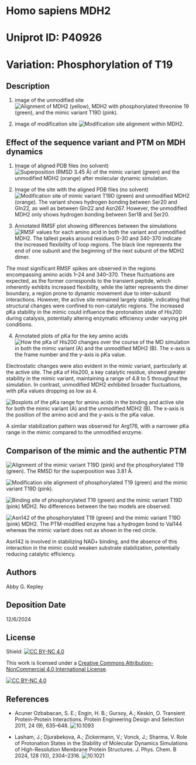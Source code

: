 # Homo sapiens MDH2
# Uniprot ID: P40926
# Variation: Phosphorylation of T19


## Description

1. image of the unmodified site
![Alignment of MDH2 (yellow), MDH2 with phosphorylated threonine 19 (green), and the mimic variant T19D (pink).](images/AF3_align.png)

2. image of modification site
![Modification site alignment within MDH2.](images/modification_site.png)


## Effect of the sequence variant and PTM on MDH dynamics

1. Image of aligned PDB files (no solvent)
![Superposition (RMSD 3.45 Å) of the mimic variant (green) and the unmodified MDH2 (orange) after molecular dynamic simulation.](images/mimicunmodified_align.png)


2. Image of the site with the aligned PDB files (no solvent)
![Modification site of mimic variant T19D (green) and unmodified MDH2 (orange). The variant shows hydrogen bonding between Ser20 and Gln22, as well as between Gln22 and Asn267. However, the unmodified MDH2 only shows hydrogen bonding between Ser18 and Ser20.](images/mimicunmodified_modsite.png)


3. Annotated RMSF plot showing differences between the simulations
![RMSF values for each amino acid in both the variant and unmodified MDH2. The tallest peaks around residues 0-30 and 340-370 indicate the increased flexibility of loop regions. The black line represents the end of one subunit and the beginning of the next subunit of the MDH2 dimer.](images/mimicmodified_RMSFplot.png)

The most significant RMSF spikes are observed in the regions encompassing amino acids 1–24 and 340–370. These fluctuations are expected, as the former corresponds to the transient peptide, which inherently exhibits increased flexibility, while the latter represents the dimer boundary, a region prone to dynamic movement due to inter-subunit interactions. However, the active site remained largely stable, indicating that structural changes were confined to non-catalytic regions. The increased pKa stability in the mimic could influence the protonation state of His200 during catalysis, potentially altering enzymatic efficiency under varying pH conditions.


4. Annotated plots of pKa for the key amino acids
![How the pKa of His200 changes over the course of the MD simulation in both the mimic variant (A) and the unmodified MDH2 (B). The x-axis is the frame number and the y-axis is pKa value.](images/pka_plots_his200.png)

Electrostatic changes were also evident in the mimic variant, particularly at the active site. The pKa of His200, a key catalytic residue, showed greater stability in the mimic variant, maintaining a range of 4.8 to 5 throughout the simulation. In contrast, unmodified MDH2 exhibited broader fluctuations, with pKa values dropping as low as 4.

![Boxplots of the pKa range for amino acids in the binding and active site for both the mimic variant (A) and the unmodified MDH2 (B). The x-axis is the position of the amino acid and the y-axis is the pKa value.](images/pka_boxplots.png)

A similar stabilization pattern was observed for Arg176, with a narrower pKa range in the mimic compared to the unmodified enzyme. 



## Comparison of the mimic and the authentic PTM



![Alignment of the mimic variant T19D (pink) and the phosphorylated T19 (green). The RMSD for the superposition was 3.81 Å.](images/mimicmodified_align.png)

![Modification site alignment of phosphorylated T19 (green) and the mimic variant T19D (pink).](images/mimicmodified_modsite.png)

![Binding site of phosphorylated T19 (green) and the mimic variant T19D (pink) MDH2. No differences between the two models are observed.](images/mimicmodified_bindsite.png)

![Asn142 of the phosphorylated T19 (green) and the mimic variant T19D (pink) MDH2. The PTM-modified enzyme has a hydrogen bond to Val144 whereas the mimic variant does not as shown in the red circle.](images/mimicmodified_asn142.png)

Asn142 is involved in stabilizing NAD+ binding, and the absence of this interaction in the mimic could weaken substrate stabilization, potentially reducing catalytic efficiency.



## Authors

Abby G. Kepley

## Deposition Date

12/6/2024

## License

Shield: [![CC BY-NC 4.0][cc-by-nc-shield]][cc-by-nc]

This work is licensed under a
[Creative Commons Attribution-NonCommercial 4.0 International License][cc-by-nc].

[![CC BY-NC 4.0][cc-by-nc-image]][cc-by-nc]

[cc-by-nc]: https://creativecommons.org/licenses/by-nc/4.0/
[cc-by-nc-image]: https://licensebuttons.net/l/by-nc/4.0/88x31.png
[cc-by-nc-shield]: https://img.shields.io/badge/License-CC%20BY--NC%204.0-lightgrey.svg


## References

* Acuner Ozbabacan, S. E.; Engin, H. B.; Gursoy, A.; Keskin, O. Transient Protein-Protein Interactions. Protein Engineering Design and Selection 2011, 24 (9), 635–648. ![10.1093](https://doi.org/10.1093/protein/gzr025.)

* Lasham, J.; Djurabekova, A.; Zickermann, V.; Vonck, J.; Sharma, V. Role of Protonation States in the Stability of Molecular Dynamics Simulations of High-Resolution Membrane Protein Structures. J. Phys. Chem. B 2024, 128 (10), 2304–2316. ![10.1021](https://doi.org/10.1021/acs.jpcb.3c07421)
